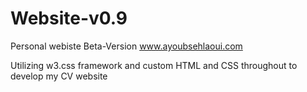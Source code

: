 # Website-v0.9
Personal webiste Beta-Version 
www.ayoubsehlaoui.com

Utilizing w3.css framework and custom HTML and CSS throughout to develop my CV website 
